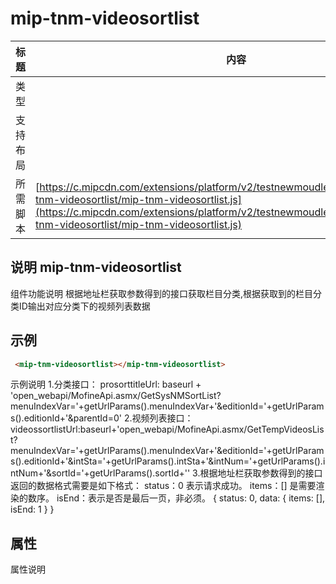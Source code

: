 # mip-tnm-videosortlist

标题|内容
----|----
类型|
支持布局|
所需脚本| [https://c.mipcdn.com/extensions/platform/v2/testnewmoudle7.no2.35nic.com/mip-tnm-videosortlist/mip-tnm-videosortlist.js](https://c.mipcdn.com/extensions/platform/v2/testnewmoudle7.no2.35nic.com/mip-tnm-videosortlist/mip-tnm-videosortlist.js)

## 说明 mip-tnm-videosortlist

组件功能说明 根据地址栏获取参数得到的接口获取栏目分类,根据获取到的栏目分类ID输出对应分类下的视频列表数据

## 示例
```html
 <mip-tnm-videosortlist></mip-tnm-videosortlist>
````
示例说明
1.分类接口：
 prosorttitleUrl: baseurl + 'open_webapi/MofineApi.asmx/GetSysNMSortList?menuIndexVar='+getUrlParams().menuIndexVar+'&editionId='+getUrlParams().editionId+'&parentId=0'
2.视频列表接口：
videossortlistUrl:baseurl+'open_webapi/MofineApi.asmx/GetTempVideosList?menuIndexVar='+getUrlParams().menuIndexVar+'&editionId='+getUrlParams().editionId+'&intSta='+getUrlParams().intSta+'&intNum='+getUrlParams().intNum+'&sortId='+getUrlParams().sortId+''
3.根据地址栏获取参数得到的接口返回的数据格式需要是如下格式：
       status：0 表示请求成功。
       items：[] 是需要渲染的数序。
       isEnd：表示是否是最后一页，非必须。
       {
            status: 0,
            data: {
                items: [],
                isEnd: 1
            }
       }

## 属性

属性说明
